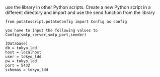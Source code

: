 use the library in other Python scripts. 
Create a new Python script in a different directory and 
import and use the send function from the library

```
from potatoscript.potatoConfig import Config as config

you have to input the following values to  Config(smtp_server,smtp_port,sender)

[Database]
db = tokyo_ldd
host = localhost
user = tokyo_ldd
pw = tokyo_ldd
port = 5432
schemas = tokyo_ldd

```